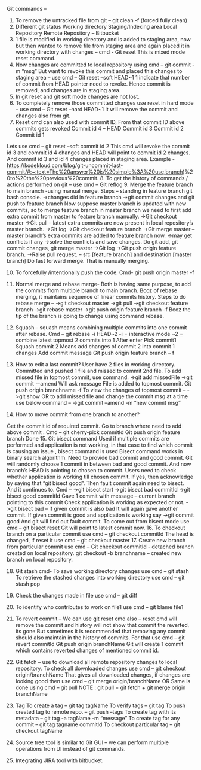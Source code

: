 Git commands – 
1.	To remove the untracked file from git – git clean -f (forced fully clean)
2.	Different git status 
Working directory 
Staging/Indexing area
Local Repository
Remote Repository – Bitbucket
3.	1 file is modified in working directory and is added to staging area, now but then wanted to remove file from staging area and again placed it in working directory with changes – cmd -
Git reset 
This is mixed mode reset command.
4.	Now changes are committed to local repository using cmd – git commit -m “msg”
But want to revoke this commit and placed this changes to staging area – use cmd –
Git reset –soft HEAD~1 
1 indicate that number of commit from HEAD pointer need to revoke. 
Hence commit is removed, and changes are in staging area.
5.	In git reset and git soft mode changes are not lost.
6.	To completely remove those committed changes use reset in hard mode – use cmd –
Git reset –hard HEAD~1
It will remove the commit and changes also from git.
7.	Reset cmd can also used with commit ID, 
From that commit ID above commits gets revoked 
Commit id 4 – HEAD
Commit id 3
Commit id 2
Commit id 1

Lets use cmd – git reset –soft commit id 2
This cmd will revoke the commit id 3 and commit id 4 changes and HEAD will point to commit id 2 changes. And commit id 3 and id 4 changes placed in staging area.
Example  - https://kodekloud.com/blog/git-uncommit-last-commit/#:~:text=The%20answer%20is%20simple%3A%20use,branch)%20to%20the%20previous%20commit. 
8.	To get the history of commands / actions performed on git – use cmd –
Git reflog
9.	Merge the feature branch to main branch -using manual merge.
Steps – standing in feature branch git bash console.
->changes did in feature branch
->git commit changes and git push to feature branch
Now suppose master branch is updated with new commits, so to merge feature branch in master branch we need to first add extra commit from master to feature branch manually.
->Git checkout master 
->Git pull – latest extra commits are now present in local repository’s master branch.
->Git log
->Git checkout feature branch
->Git merge master – master branch’s extra commits are added to feature branch now.
->may get conflicts if any
->solve the conflicts and save changes. Do git add, git commit changes, git merge master 
->Git log
->Git push origin feature branch.
->Raise pull request. – src [feature branch] and destination [master branch]
Do fast forward merge.
That is manually merging. 

10.	To forcefully /intentionally push the code. 
Cmd- git push origin master -f
11.	Normal merge and rebase merge-
Both is having same purpose, to add the commits from multiple branch to main branch.
Bcoz of rebase merging, it maintains sequence of linear commits history.
Steps to do rebase merge –
->git checkout master
->git pull
->git checkout feature branch
->git rebase master
->git push origin feature branch -f
Bcoz the tip of the branch is going to change using command rebase.

12.	Squash – squash means combining multiple commits into one commit after rebase.
Cmd – git rebase -i HEAD~2 
-i = interactive mode 
~2 = combine latest topmost 2 commits into 1 
After enter 
Pick commit1 
Squash commit 2 
Means add changes of commit 2 into commit 1 changes
Add commit message 
Git push origin feature branch – f


13.	How to edit a last commit?
User have 2 files in working directory. Committed and pushed 1 file and missed to commit 2nd file.
To add missed file in topmost commit, use command. 
->git  add missedFile
->git commit --amend 
Will ask message 
File is added to topmost commit.
Git push origin branchname -f
To view the changes of topmost commit –
->git show
OR
to add missed file and change the commit msg at a time use below command –
->git commit –amend -m “new commit msg”

14.	How to move commit from one branch to another?

Get the commit id of required commit.
Go to branch where need to add above commit .
Cmd – git cherry-pick commitId
Git push origin feature branch 
Done
15.	Git bisect command 
Used if multiple commits are performed and application is not working, in that case to find which commit is causing an issue , bisect command is used 
Bisect command works in binary search algorithm.
Need to provide bad commit and good commit.
Git will randomly choose 1 commit in between bad and good commit.
And now branch’s HEAD is pointing to chosen to commit.
Users need to check whether application is working till chosen commit.
If yes, then acknowledge by saying that “git bisect good”.
Then fault commit again need to bisect. And it continues to.
Cmd –
->git bisect start
->git bisect bad commitId
->git bisect good commitId
Gave 1 commit with message – current branch pointing to this commit 
Check application is working as expected or not.
->git bisect bad – if given commit is also bad
It will again gave another commit. If given commit is good and application is working say
->git commit good 
And git will find out fault commit.
To come out from bisect mode use cmd – git bisect reset 
Git will point to latest commit now.
16.	To checkout branch on a particular commit use cmd – git checkout commitId
The head is changed, if reset it use cmd – git checkout master
17.	Create new branch from particular commit use cmd – 
Git checkout commitId - detached branch created on local repository.
git checkout -b branchname – created new branch on local repository.

18.	Git stash cmd-
To save working directory changes use cmd – git stash 
To retrieve the stashed changes into working directory use cmd – git stash pop
19.	Check the changes made in file use cmd – git diff
20.	To identify who contributes to work on file1 use cmd – git blame file1
21.	To revert commit –
We can use git reset cmd also – reset cmd will remove the commit and history will not show that commit the reverted, its gone 
But sometimes it is recommended that removing any commit should also maintain in the history of commits. For that use cmd – 
git revert commitId
Git push origin branchName 
Git will create 1 commit which contains reverted changes of mentioned commit id.
22.	Git fetch – use to download all remote repository changes to local repository.
To check all downloaded changes use cmd – git checkout origin/branchName
That gives all downloaded changes, if changes are looking good then use cmd – git merge origin/branchName
OR
Same is done using cmd – git pull 
NOTE : git pull = git fetch + git merge origin branchName
23.	Tag
To create a tag – git tag tagName
To verify tags – git tag
To push created tag to remote repo. – git push –tags
To create tag with its metadata – git tag -a tagName -m “message”
To create tag for any commit – git tag tagname commitId
To checkout particular tag – git checkout tagName 

24.	Source tree tool is similar to Git GUI – we can perform multiple operations from UI instead of git commands.
25.	Integrating JIRA tool with bitbucket.
